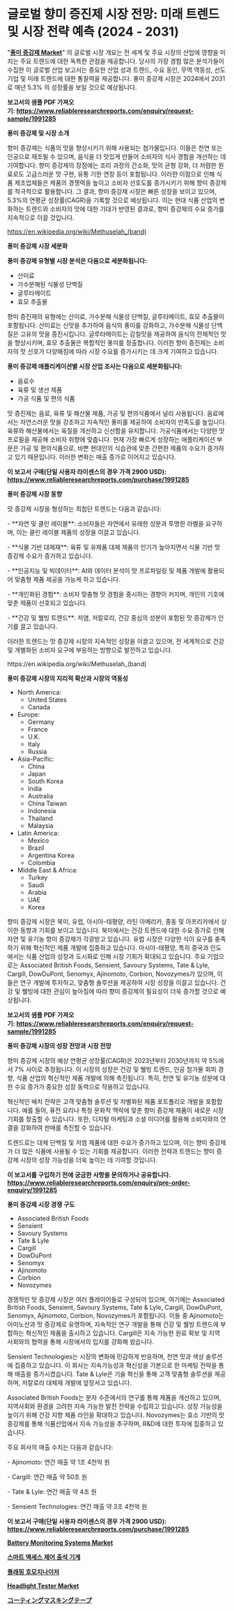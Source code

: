 <p><h1>글로벌 향미 증진제 시장 전망: 미래 트렌드 및 시장 전략 예측 (2024 - 2031)</h1></p><p>"<strong><a href="https://www.reliableresearchreports.com/flavour-enhancers-r1991285">풍미 증강제 Market</a></strong>" 의 글로벌 시장 개요는 전 세계 및 주요 시장의 산업에 영향을 미치는 주요 트렌드에 대한 독특한 관점을 제공합니다. 당사의 가장 경험 많은 분석가들이 수집한 이 글로벌 산업 보고서는 중요한 산업 성과 트렌드, 수요 동인, 무역 역동성, 선도 기업 및 미래 트렌드에 대한 통찰력을 제공합니다. 풍미 증강제 시장은 2024에서 2031로 매년 5.3% 의 성장률을 보일 것으로 예상됩니다.</p>
<p><strong>보고서의 샘플 PDF 가져오기:&nbsp;<a href="https://www.reliableresearchreports.com/enquiry/request-sample/1991285">https://www.reliableresearchreports.com/enquiry/request-sample/1991285</a></strong></p>
<p><strong>풍미 증강제 및 시장 소개</strong></p>
<p><p>향미 증강제는 식품의 맛을 향상시키기 위해 사용되는 첨가물입니다. 이들은 천연 또는 인공으로 제조될 수 있으며, 음식을 더 맛있게 만들어 소비자의 식사 경험을 개선하는 데 기여합니다. 향미 증강제의 장점에는 조리 과정의 간소화, 맛의 균형 강화, 더 저렴한 원료로도 고급스러운 맛 구현, 유통 기한 연장 등이 포함됩니다. 이러한 이점으로 인해 식품 제조업체들은 제품의 경쟁력을 높이고 소비자 선호도를 증가시키기 위해 향미 증강제를 적극적으로 활용합니다. 그 결과, 향미 증강제 시장은 빠른 성장을 보이고 있으며, 5.3%의 연평균 성장률(CAGR)을 기록할 것으로 예상됩니다. 이는 현대 식품 산업의 변화하는 트렌드와 소비자의 맛에 대한 기대가 반영된 결과로, 향미 증강제의 수요 증가를 지속적으로 이끌 것입니다.</p></p>
<p><a href="https://en.wikipedia.org/wiki/Methuselah_(band)">https://en.wikipedia.org/wiki/Methuselah_(band)</a></p>
<p><strong>풍미 증강제 시장 세분화</strong></p>
<p><strong>풍미 증강제 유형별 시장 분석은 다음으로 세분화됩니다:</strong></p>
<p><ul><li>산미료</li><li>가수분해된 식물성 단백질</li><li>글루타메이트</li><li>효모 추출물</li></ul></p>
<p><p>향미 증진제의 유형에는 산미료, 가수분해 식물성 단백질, 글루타메이트, 효모 추출물이 포함됩니다. 산미료는 신맛을 추가하여 음식의 풍미를 강화하고, 가수분해 식물성 단백질은 고유의 맛을 증진시킵니다. 글루타메이트는 감칠맛을 제공하여 음식의 전체적인 맛을 향상시키며, 효모 추출물은 복합적인 풍미를 창출합니다. 이러한 향미 증진제는 소비자의 맛 선호가 다양해짐에 따라 시장 수요를 증가시키는 데 크게 기여하고 있습니다.</p></p>
<p><strong>풍미 증강제 애플리케이션별 시장 산업 조사는 다음으로 세분화됩니다:</strong></p>
<p><ul><li>음료수</li><li>육류 및 생선 제품</li><li>가공 식품 및 편의 식품</li></ul></p>
<p><p>맛 증진제는 음료, 육류 및 해산물 제품, 가공 및 편의식품에서 널리 사용됩니다. 음료에서는 자연스러운 맛을 강조하고 지속적인 풍미를 제공하여 소비자의 만족도를 높입니다. 육류와 해산물에서는 육질을 개선하고 신선함을 유지합니다. 가공식품에서는 다양한 맛 프로필을 제공해 소비자 취향에 맞춥니다. 현재 가장 빠르게 성장하는 애플리케이션 부문은 가공 및 편의식품으로, 바쁜 현대인의 식습관에 맞춘 간편한 제품의 수요가 증가하고 있기 때문입니다. 이러한 변화는 매출 증가로 이어지고 있습니다.</p></p>
<p><strong>이 보고서 구매(단일 사용자 라이센스의 경우 가격 2900 USD): <a href="https://www.reliableresearchreports.com/purchase/1991285">https://www.reliableresearchreports.com/purchase/1991285</a></strong></p>
<p><strong>풍미 증강제 시장 동향</strong></p>
<p><p>맛 증강제 시장을 형성하는 최첨단 트렌드는 다음과 같습니다:</p><p>- **자연 및 클린 레이블**: 소비자들은 자연에서 유래한 성분과 투명한 라벨을 요구하며, 이는 클린 레이블 제품의 성장을 이끌고 있습니다.</p><p>  </p><p>- **식물 기반 대체재**: 육류 및 유제품 대체 제품의 인기가 높아지면서 식물 기반 맛 증강제 수요가 증가하고 있습니다.</p><p>- **인공지능 및 빅데이터**: AI와 데이터 분석이 맛 프로파일링 및 제품 개발에 활용되어 맞춤형 제품 제공을 가능케 하고 있습니다.</p><p>- **개인화된 경험**: 소비자 맞춤형 맛 경험을 중시하는 경향이 커지며, 개인의 기호에 맞춘 제품이 선호되고 있습니다.</p><p>- **건강 및 웰빙 트렌드**: 저염, 저칼로리, 건강 중심의 성분이 포함된 맛 증강제가 인기를 끌고 있습니다.</p><p>이러한 트렌드는 맛 증강제 시장의 지속적인 성장을 이끌고 있으며, 전 세계적으로 건강 및 개별화된 소비자 요구에 부응하는 방향으로 발전하고 있습니다.</p></p>
<p>https://en.wikipedia.org/wiki/Methuselah_(band)</p>
<p><strong>풍미 증강제 시장의 지리적 확산과 시장의 역동성</strong></p>
<p><ul>
    <li>
        North America:
        <ul>
            <li>United States</li>
            <li>Canada</li>
        </ul>
    </li>
    <li>
        Europe:
        <ul>
            <li>Germany</li>
            <li>France</li>
            <li>U.K.</li>
            <li>Italy</li>
            <li>Russia</li>
        </ul>
    </li>
    <li>
        Asia-Pacific:
        <ul>
            <li>China</li>
            <li>Japan</li>
            <li>South Korea</li>
            <li>India</li>
            <li>Australia</li>
            <li>China Taiwan</li>
            <li>Indonesia</li>
            <li>Thailand</li>
            <li>Malaysia</li>
        </ul>
    </li>
    <li>
        Latin America:
        <ul>
            <li>Mexico</li>
            <li>Brazil</li>
            <li>Argentina Korea</li>
            <li>Colombia</li>
        </ul>
    </li>
    <li>
        Middle East & Africa:
        <ul>
            <li>Turkey</li>
            <li>Saudi</li>
            <li>Arabia</li>
            <li>UAE</li>
            <li>Korea</li>
        </ul>
    </li>
    </ul></p>
<p><p>향미 증강제 시장은 북미, 유럽, 아시아-태평양, 라틴 아메리카, 중동 및 아프리카에서 상이한 동향과 기회를 보이고 있습니다. 북미에서는 건강 트렌드에 대한 수요 증가로 인해 자연 및 유기농 향미 증강제가 각광받고 있습니다. 유럽 시장은 다양한 식이 요구를 충족하기 위해 혁신적인 제품 개발에 집중하고 있습니다. 아시아-태평양, 특히 중국과 인도에서는 식품 산업의 성장과 도시화로 인해 시장 기회가 확대되고 있습니다. 주요 기업으로는 Associated British Foods, Sensient, Savoury Systems, Tate & Lyle, Cargill, DowDuPont, Senomyx, Ajinomoto, Corbion, Novozymes가 있으며, 이들은 연구 개발에 투자하고, 맞춤형 솔루션을 제공하여 시장 성장을 이끌고 있습니다. 건강 및 웰빙에 대한 관심이 높아짐에 따라 향미 증강제의 필요성이 더욱 증가할 것으로 예상됩니다.</p></p>
<p><strong>보고서의 샘플 PDF 가져오기:&nbsp;<a href="https://www.reliableresearchreports.com/enquiry/request-sample/1991285">https://www.reliableresearchreports.com/enquiry/request-sample/1991285</a></strong></p>
<p><strong>풍미 증강제 시장의 성장 전망과 시장 전망</strong></p>
<p><p>향미 증강제 시장의 예상 연평균 성장률(CAGR)은 2023년부터 2030년까지 약 5%에서 7% 사이로 추정됩니다. 이 시장의 성장은 건강 및 웰빙 트렌드, 인공 첨가물 회피 경향, 식품 산업의 혁신적인 제품 개발에 의해 촉진됩니다. 특히, 천연 및 유기농 성분에 대한 수요 증가가 중요한 성장 동력으로 작용하고 있습니다.</p><p>혁신적인 배치 전략은 고객 맞춤형 솔루션 및 차별화된 제품 포트폴리오 개발을 포함합니다. 예를 들어, 퓨전 요리나 특정 문화적 맥락에 맞춘 향미 증강제 제품이 새로운 시장 기회를 창출할 수 있습니다. 또한, 디지털 마케팅과 소셜 미디어를 활용해 소비자와의 연결을 강화하여 판매를 촉진할 수 있습니다.</p><p>트렌드로는 대체 단백질 및 저염 제품에 대한 수요가 증가하고 있으며, 이는 향미 증강제가 더 많은 식품에 사용될 수 있는 기회를 제공합니다. 이러한 전략과 트렌드는 향미 증강제 시장의 성장 가능성을 더욱 높이는 데 기여할 것입니다.</p></p>
<p><strong>이 보고서를 구입하기 전에 궁금한 사항을 문의하거나 공유합니다. <a href="https://www.reliableresearchreports.com/enquiry/pre-order-enquiry/1991285">https://www.reliableresearchreports.com/enquiry/pre-order-enquiry/1991285</a></strong></p>
<p><strong>풍미 증강제 시장 경쟁 구도</strong></p>
<p><ul><li>Associated British Foods</li><li>Sensient</li><li>Savoury Systems</li><li>Tate & Lyle</li><li>Cargill</li><li>DowDuPont</li><li>Senomyx</li><li>Ajinomoto</li><li>Corbion</li><li>Novozymes</li></ul></p>
<p><p>경쟁적인 맛 증강제 시장은 여러 플레이어들로 구성되어 있으며, 여기에는 Associated British Foods, Sensient, Savoury Systems, Tate & Lyle, Cargill, DowDuPont, Senomyx, Ajinomoto, Corbion, Novozymes가 포함됩니다. 이들 중 Ajinomoto는 아미노산과 맛 증강제로 유명하며, 지속적인 연구 개발을 통해 건강 및 웰빙 트렌드에 부합하는 혁신적인 제품을 출시하고 있습니다. Cargill은 지속 가능한 원료 확보 및 지역 사회와의 협력을 통해 시장에서의 입지를 강화해 왔습니다.</p><p>Sensient Technologies는 시장의 변화에 민감하게 반응하며, 천연 맛과 색상 솔루션에 집중하고 있습니다. 이 회사는 지속가능성과 혁신성을 기본으로 한 마케팅 전략을 통해 매출을 증가시켰습니다. Tate & Lyle은 기술 혁신을 통해 고객 맞춤형 솔루션을 제공하며, 저칼로리 대체재 개발에 앞장서고 있습니다.</p><p>Associated British Foods는 분자 수준에서의 연구를 통해 제품을 개선하고 있으며, 지역사회와 환경을 고려한 지속 가능한 발전 전략을 수립하고 있습니다. 성장 가능성을 높이기 위해 건강 지향 제품 라인을 확대하고 있습니다. Novozymes는 효소 기반의 맛 증강제를 통해 식품산업에서 지속 가능성을 추구하며, R&D에 대한 투자에 집중하고 있습니다.</p><p>주요 회사의 매출 수치는 다음과 같습니다:</p><p>- Ajinomoto: 연간 매출 약 1조 4천억 원</p><p>- Cargill: 연간 매출 약 50조 원</p><p>- Tate & Lyle: 연간 매출 약 4조 원</p><p>- Sensient Technologies: 연간 매출 약 3조 4천억 원</p></p>
<p><strong>이 보고서 구매(단일 사용자 라이센스의 경우 가격 2900 USD): <a href="https://www.reliableresearchreports.com/purchase/1991285">https://www.reliableresearchreports.com/purchase/1991285</a></strong></p>
<p><strong><p><a href="https://github.com/WillowBruen/Market-Research-Report-List-1/blob/main/battery-monitoring-systems-market.md">Battery Monitoring Systems Market</a></p><p><a href="https://medium.com/@reyeshowell_6566/smart-access-control-attendance-machine-market-%EC%9D%98-%EA%B8%80%EB%A1%9C%EB%B2%8C-%EC%8B%9C%EC%9E%A5-%EA%B0%9C%EC%9A%94%EB%8A%94-%EC%A0%84-%EC%84%B8%EA%B3%84-%EB%B0%8F-%EC%A3%BC%EC%9A%94-%EC%8B%9C%EC%9E%A5%EC%9D%98-%EC%82%B0%EC%97%85%EC%97%90-%EC%98%81%ED%96%A5%EC%9D%84-%EB%AF%B8%EC%B9%98%EB%8A%94-%EC%A3%BC%EC%9A%94-%ED%8A%B8%EB%A0%8C%EB%93%9C%EC%97%90-%EB%8C%80%ED%95%9C-4a023db7e5f2?postPublishedType=initial">스마트 액세스 제어 출석 기계</a></p><p><a href="https://medium.com/@royerdmtyan906778/flapping-homogenizer-market-%EC%9D%98-%EA%B8%80%EB%A1%9C%EB%B2%8C-%EC%8B%9C%EC%9E%A5-%EA%B0%9C%EC%9A%94%EB%8A%94-%EC%A0%84-%EC%84%B8%EA%B3%84-%EB%B0%8F-%EC%A3%BC%EC%9A%94-%EC%8B%9C%EC%9E%A5%EC%9D%98-%EC%82%B0%EC%97%85%EC%97%90-%EC%98%81%ED%96%A5%EC%9D%84-%EB%AF%B8%EC%B9%98%EB%8A%94-%EC%A3%BC%EC%9A%94-%ED%8A%B8%EB%A0%8C%EB%93%9C%EC%97%90-%EB%8C%80%ED%95%9C-%EB%8F%85%ED%8A%B9%ED%95%9C-%EA%B4%80%EC%A0%90%EC%9D%84-%EC%A0%9C%EA%B3%B5%ED%95%A9%EB%8B%88%EB%8B%A4-3bf0149c8622">플래핑 호모지나이저</a></p><p><a href="https://www.linkedin.com/pulse/global-headlight-tester-industry-research-report-competitive-q2unf?trackingId=EDeBL4k2RtaIuUA%2FTaFOnQ%3D%3D">Headlight Tester Market</a></p><p><a href="https://medium.com/@evekerluke2023/coating-masking-tape-market-%E3%81%AF-%E3%82%B3%E3%82%B9%E3%83%88%E7%AE%A1%E7%90%86%E3%81%A8%E5%8A%B9%E7%8E%87%E5%90%91%E4%B8%8A%E3%82%92%E5%84%AA%E5%85%88%E3%81%97%E3%81%BE%E3%81%99-%E3%81%95%E3%82%89%E3%81%AB-%E5%A0%B1%E5%91%8A%E6%9B%B8%E3%81%AF%E5%B8%82%E5%A0%B4%E3%81%AE%E9%9C%80%E8%A6%81%E9%9D%A2%E3%81%A8%E4%BE%9B%E7%B5%A6%E9%9D%A2%E3%81%AE%E4%B8%A1%E6%96%B9%E3%82%92%E3%82%AB%E3%83%90%E3%83%BC%E3%81%97%E3%81%A6%E3%81%84%E3%81%BE%E3%81%99-coating-masking-ac8b0ecde655">コーティングマスキングテープ</a></p></strong></p>
<p></p>